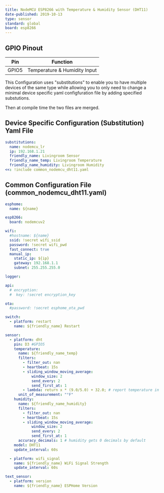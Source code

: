 ```yaml
---
title: NodeMCU ESP8266 with Temperature & Humidity Sensor (DHT11)
date-published: 2019-10-13
type: sensor
standard: global
board: esp8266
---
```


## GPIO Pinout

| Pin   | Function                     |
| ----- | ---------------------------- |
| GPIO5 | Temperature & Humidity Input |

This Configuration uses "substitutions" to enable you to have multiple devices of the same type
while allowing you to only need to change a minimal device specific yaml configfuration file
by adding specified substutions.

Then at compile time the two files are merged.

## Device Specific Configuration (Substitution) Yaml File

```yaml
substitutions:
  name: nodemcu_lr
  ip: 192.168.1.21
  friendly_name: Livingroom Sensor
  friendly_name_temp: Livingroom Temperature
  friendly_name_humidity: Livingroom Humidity
<<: !include common_nodemcu_dht11.yaml
```

## Common Configuration File (common_nodemcu_dht11.yaml)

```yaml
esphome:
  name: ${name}

esp8266:
  board: nodemcuv2

wifi:
  #hostname: ${name}
  ssid: !secret wifi_ssid
  password: !secret wifi_pwd
  fast_connect: true
  manual_ip:
    static_ip: ${ip}
    gateway: 192.168.1.1
    subnet: 255.255.255.0

logger:

api:
  # encryption:
  #  key: !secret encryption_key

ota:
  #password: !secret esphome_ota_pwd

switch:
  - platform: restart
    name: ${friendly_name} Restart

sensor:
  - platform: dht
    pin: D3 #GPIO5
    temperature:
      name: ${friendly_name_temp}
      filters:
        - filter_out: nan
        - heartbeat: 15s
        - sliding_window_moving_average:
            window_size: 2
            send_every: 2
            send_first_at: 1
        - lambda: return x * (9.0/5.0) + 32.0; # report temperature in Fahrenheit
      unit_of_measurement: "°F"
    humidity:
      name: ${friendly_name_humidity}
      filters:
        - filter_out: nan
        - heartbeat: 15s
        - sliding_window_moving_average:
            window_size: 2
            send_every: 2
            send_first_at: 1
      accuracy_decimals: 1 # humidity gets 0 decimals by default
    model: DHT11
    update_interval: 60s

  - platform: wifi_signal
    name: ${friendly_name} WiFi Signal Strength
    update_interval: 60s

text_sensor:
  - platform: version
    name: ${friendly_name} ESPHome Version
```
